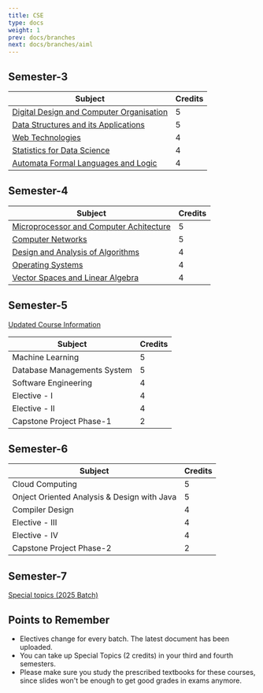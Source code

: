 ```yaml
---
title: CSE
type: docs
weight: 1
prev: docs/branches
next: docs/branches/aiml
---
```


## Semester-3

| Subject | Credits |
|---|---|
| [Digital Design and Computer Organisation](https://drive.google.com/file/d/1uf7wpzs64eKF3r9WJ1_3ggy-NOcj4y15/view?usp=sharing) | 5 |
| [Data Structures and its Applications](https://drive.google.com/file/d/1-R4_pmA_JsEGU_9kJ1Acbf69LEUJTtsg/view?usp=sharing) | 5 |
| [Web Technologies](https://drive.google.com/file/d/1AccwJzGuXxpSUFCgqNqsMEPsEgy1jBVM/view?usp=sharing) | 4 |
| [Statistics for Data Science](https://drive.google.com/file/d/1W40GVnqB1khKIRAgp_sjpaq6YAAY1MjR/view?usp=drive_link) | 4 |
| [Automata Formal Languages and Logic](https://drive.google.com/file/d/1eRIudDnXy5dBj3VeVjn34z2U7ZbDUErn/view?usp=drive_link) | 4 |


## Semester-4

| Subject | Credits |
|---|---|
| [Microprocessor and Computer Achitecture](https://drive.google.com/file/d/1r4BSq4m12Mph-ED6BMTxmIMqi0-pDB5R/view?usp=sharing) | 5 |
| [Computer Networks](https://drive.google.com/file/d/1pC4iRyhkvlxyrqsLQsagjoeFTnavQwPz/view?usp=sharing) | 5 |
| [Design and Analysis of Algorithms](https://drive.google.com/file/d/1IxC9A-nufFHseU3-vjhp5pOELEiz8fWM/view?usp=sharing) | 4 |
| [Operating Systems](https://drive.google.com/file/d/1RZ_ExLS7UBm1aPijDPGkCtkI8xOZ1_Gq/view?usp=sharing) | 4 |
| [Vector Spaces and Linear Algebra](https://drive.google.com/file/d/1gyz7logIZM1WntIwDRUd9p-MFRMr51_u/view?usp=sharing) | 4 |


## Semester-5

[Updated Course Information](https://drive.google.com/file/d/1-MSBSYvLJw5fiMKMsPVe9veq5wPQ2ZFP/view?usp=sharing)

| Subject | Credits |
|---|---|
| Machine Learning | 5 |
| Database Managements System | 5 |
| Software Engineering | 4 |
| Elective - I | 4 |
| Elective - II | 4 |
| Capstone Project Phase-1 | 2 |

## Semester-6

| Subject | Credits |
|---|---|
| Cloud Computing | 5 |
| Onject Oriented Analysis & Design with Java | 5 |
| Compiler Design | 4 |
| Elective - III | 4 |
| Elective - IV | 4 |
| Capstone Project Phase-2 | 2 |

## Semester-7

[Special topics (2025 Batch)](https://drive.google.com/drive/folders/15TAGtHt9TaMZ6XImmTrBiq5kkfNolzU8?usp=sharing)

## Points to Remember

* Electives change for every batch. The latest document has been uploaded. 
* You can take up Special Topics (2 credits) in your third and fourth semesters. 
* Please make sure you study the prescribed textbooks for these courses, since slides won't be enough to get good grades in exams anymore. 
